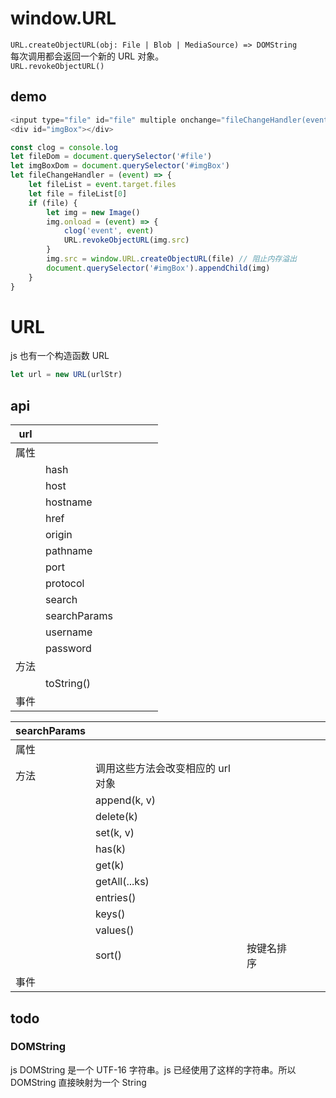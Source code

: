 # window.URL

`URL.createObjectURL(obj: File | Blob | MediaSource) => DOMString`  
每次调用都会返回一个新的 URL 对象。  
`URL.revokeObjectURL()`

## demo

```js
<input type="file" id="file" multiple onchange="fileChangeHandler(event)" />
<div id="imgBox"></div>

const clog = console.log
let fileDom = document.querySelector('#file')
let imgBoxDom = document.querySelector('#imgBox')
let fileChangeHandler = (event) => {
    let fileList = event.target.files
    let file = fileList[0]
    if (file) {
        let img = new Image()
        img.onload = (event) => {
            clog('event', event)
            URL.revokeObjectURL(img.src)
        }
        img.src = window.URL.createObjectURL(file) // 阻止内存溢出
        document.querySelector('#imgBox').appendChild(img)
    }
}
```

# URL

js 也有一个构造函数 URL

```js
let url = new URL(urlStr)
```

## api

| url  |              |     |     |     |     |
| ---- | ------------ | --- | --- | --- | --- |
| 属性 |              |     |     |     |     |
|      | hash         |     |     |     |     |
|      | host         |     |     |     |     |
|      | hostname     |     |     |     |     |
|      | href         |     |     |     |     |
|      | origin       |     |     |     |     |
|      | pathname     |     |     |     |     |
|      | port         |     |     |     |     |
|      | protocol     |     |     |     |     |
|      | search       |     |     |     |     |
|      | searchParams |     |     |     |     |
|      | username     |     |     |     |     |
|      | password     |     |     |     |     |
| 方法 |              |     |     |     |     |
|      | toString()   |     |     |     |     |
| 事件 |              |     |     |     |     |

| searchParams |                                   |            |     |     |     |
| ------------ | --------------------------------- | ---------- | --- | --- | --- |
| 属性         |                                   |            |     |     |     |
| 方法         | 调用这些方法会改变相应的 url 对象 |            |     |     |     |
|              | append(k, v)                      |            |     |     |     |
|              | delete(k)                         |            |     |     |     |
|              | set(k, v)                         |            |     |     |     |
|              | has(k)                            |            |     |     |     |
|              | get(k)                            |            |     |     |     |
|              | getAll(...ks)                     |            |     |     |     |
|              | entries()                         |            |     |     |     |
|              | keys()                            |            |     |     |     |
|              | values()                          |            |     |     |     |
|              | sort()                            | 按键名排序 |     |     |     |
| 事件         |                                   |            |     |     |     |

## todo

### DOMString

js
DOMString 是一个 UTF-16 字符串。js 已经使用了这样的字符串。所以 DOMString 直接映射为一个 String
